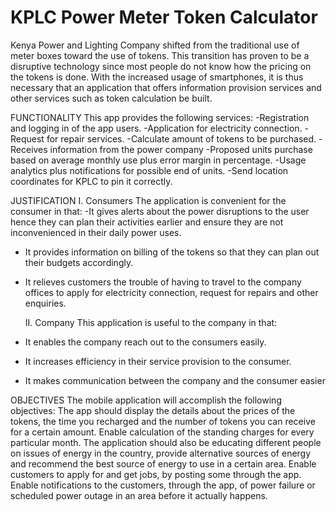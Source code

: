 # KPLC Power Meter Token Calculator

Kenya Power and Lighting Company shifted from the traditional use of meter boxes toward the use of tokens. This transition has proven to be a disruptive technology since most people do not know how the pricing on the tokens is done. With the increased usage of smartphones, it is thus necessary that an application that offers information provision services and other services such as token calculation be built.

FUNCTIONALITY
This app provides the following services:
-Registration and logging in of the app users.
-Application for electricity connection.
-Request for repair services.
-Calculate amount of tokens to be purchased.
-Receives information from the power company
-Proposed units purchase based on average monthly use plus error margin in percentage.
-Usage analytics plus notifications for possible end of units.
-Send location coordinates for KPLC to pin it correctly.

JUSTIFICATION
I.	Consumers
The application is convenient for the consumer in that: 
-It gives alerts about the power disruptions to the user hence they can plan their activities earlier and ensure they are not inconvenienced in their daily power uses.
- It provides information on billing of the tokens so that they can plan out their budgets accordingly.
- It relieves customers the trouble of having to travel to the company offices to apply for electricity connection, request for repairs and other enquiries.

  II. 	Company
	This application is useful to the company in that:
-	It enables the company reach out to the consumers easily.
-	It increases efficiency in their service provision to the consumer.
-	It makes communication between the company and the consumer easier

OBJECTIVES
The mobile application will accomplish the following objectives:
The app should display the details about the prices of the tokens, the time you recharged and the number of tokens you can receive for a certain amount.
Enable calculation of the standing charges for every particular month.
The application should also be educating different people on issues of energy in the country, provide alternative sources of energy and recommend the best source of energy to use in a certain area.
Enable customers to apply for and get jobs, by posting some through the app.
Enable notifications to the customers, through the app, of power failure or scheduled power outage in an area before it actually happens.

